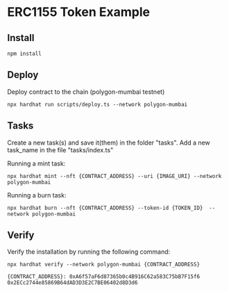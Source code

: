 # ERC1155 Token Example


## Install
```shell
npm install
```

## Deploy
Deploy contract to the chain (polygon-mumbai testnet)
```shell
npx hardhat run scripts/deploy.ts --network polygon-mumbai
```

## Tasks
Create a new task(s) and save it(them) in the folder "tasks". Add a new task_name in the file "tasks/index.ts"

Running a mint task:
```shell
npx hardhat mint --nft {CONTRACT_ADDRESS} --uri {IMAGE_URI} --network polygon-mumbai
```

Running a burn task:
```shell
npx hardhat burn --nft {CONTRACT_ADDRESS} --token-id {TOKEN_ID}  --network polygon-mumbai
```


## Verify
Verify the installation by running the following command:
```shell
npx hardhat verify --network polygon-mumbai {CONTRACT_ADDRESS}
```

```shell
{CONTRACT_ADDRESS}: 0xA6f57aF6d87365b0c4B916C62a583C75bB7F15f6
0x2ECc2744e85869B64dAD3D3E2C7BE06402d8D3d6
```